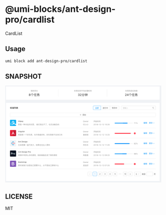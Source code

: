 # @umi-blocks/ant-design-pro/cardlist

CardList

## Usage

```sh
umi block add ant-design-pro/cardlist
```

## SNAPSHOT

![SNAPSHOT](./snapshot.png)

## LICENSE

MIT
